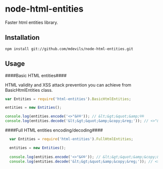 node-html-entities
==================

Faster html entities library.


Installation
------------

    npm install git://github.com/mdevils/node-html-entities.git

Usage
-----

####Basic HTML entities####

HTML validity and XSS attack prevention you can achieve from BasicHtmlEntities class.

```javascript
var Entities = require('html-entities').BasicHtmlEntities;

entities = new Entities();

console.log(entities.encode('<>"&©®')); // &lt;&gt;&quot;&amp;©®
console.log(entities.decode('&lt;&gt;&quot;&amp;&copy;&reg;')); // <>"&copy;&reg;
```

####Full HTML entities encoding/decoding####


```javascript
  var Entities = require('html-entities').FullHtmlEntities;

  entities = new Entities();
  
  console.log(entities.encode('<>"&©®')); // &lt;&gt;&quot;&amp;&copy;&reg;
  console.log(entities.decode('&lt;&gt;&quot;&amp;&copy;&reg;')); // <>"&©®
```
